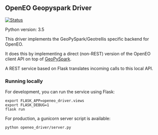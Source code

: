 ## OpenEO Geopyspark Driver

[![Status](https://img.shields.io/badge/Status-proof--of--concept-yellow.svg)]()

Python version: 3.5

This driver implements the GeoPySpark/Geotrellis specific backend for OpenEO.

It does this by implementing a direct (non-REST) version of the OpenEO client API on top 
of [GeoPySpark](https://github.com/locationtech-labs/geopyspark/). 

A REST service based on Flask translates incoming calls to this local API.

### Running locally
For development, you can run the service using Flask:

    export FLASK_APP=openeo_driver.views
    export FLASK_DEBUG=1 
    flask run

For production, a gunicorn server script is available:

    python openeo_driver/server.py
